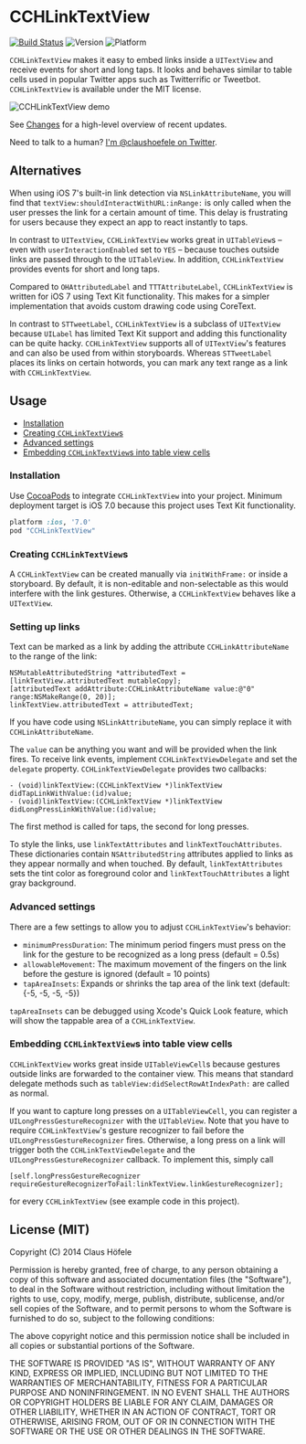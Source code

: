 CCHLinkTextView
===============

[![Build Status](https://travis-ci.org/choefele/CCHLinkTextView.png)](https://travis-ci.org/choefele/CCHLinkTextView)&nbsp;![Version](https://cocoapod-badges.herokuapp.com/v/CCHLinkTextView/badge.png)&nbsp;![Platform](https://cocoapod-badges.herokuapp.com/p/CCHLinkTextView/badge.png)

`CCHLinkTextView` makes it easy to embed links inside a `UITextView` and receive events for short and long taps. It looks and behaves similar to table cells used in popular Twitter apps such as Twitterrific or Tweetbot. `CCHLinkTextView` is available under the MIT license.

![CCHLinkTextView demo](CCHLinkTextView.gif)

See [Changes](https://github.com/choefele/CCHLinkTextView/blob/master/CHANGES.md) for a high-level overview of recent updates.

Need to talk to a human? [I'm @claushoefele on Twitter](https://twitter.com/claushoefele).

## Alternatives

When using iOS 7's built-in link detection via `NSLinkAttributeName`, you will find that `textView:shouldInteractWithURL:inRange:` is only called when the user presses the link for a certain amount of time. This delay is frustrating for users because they expect an app to react instantly to taps.

In contrast to `UITextView`, `CCHLinkTextView` works great in `UITableView`s – even with `userInteractionEnabled` set to `YES` – because touches outside links are passed through to the `UITableView`. In addition, `CCHLinkTextView` provides events for short and long taps.

Compared to `OHAttributedLabel` and `TTTAttributeLabel`, `CCHLinkTextView` is written for iOS 7 using Text Kit functionality. This makes for a simpler implementation that avoids custom drawing code using CoreText. 

In contrast to `STTweetLabel`, `CCHLinkTextView` is a subclass of `UITextView` because `UILabel` has limited Text Kit support and adding this functionality can be quite hacky. `CCHLinkTextView` supports all of `UITextView`'s features and can also be used from within storyboards. Whereas `STTweetLabel` places its links on certain hotwords, you can mark any text range as a link with `CCHLinkTextView`. 

## Usage

- [Installation](#installation)
- [Creating `CCHLinkTextView`s](#creating-cchlinktextviews)
- [Advanced settings](#advanced-settings)
- [Embedding `CCHLinkTextView`s into table view cells](#embedding-cchlinktextviews-into-table-view-cells)

### Installation

Use [CocoaPods](http://cocoapods.org) to integrate `CCHLinkTextView` into your project. Minimum deployment target is iOS 7.0 because this project uses Text Kit functionality.

```ruby
platform :ios, '7.0'
pod "CCHLinkTextView"
```

### Creating `CCHLinkTextView`s

A `CCHLinkTextView` can be created manually via `initWithFrame:` or inside a storyboard. By default, it is non-editable and non-selectable as this would interfere with the link gestures. Otherwise, a `CCHLinkTextView` behaves like a `UITextView`.

### Setting up links

Text can be marked as a link by adding the attribute `CCHLinkAttributeName` to the range of the link:

```Obj-C
NSMutableAttributedString *attributedText = [linkTextView.attributedText mutableCopy];
[attributedText addAttribute:CCHLinkAttributeName value:@"0" range:NSMakeRange(0, 20)];
linkTextView.attributedText = attributedText;
```

If you have code using `NSLinkAttributeName`, you can simply replace it with `CCHLinkAttributeName`.

The `value` can be anything you want and will be provided when the link fires. To receive link events, implement `CCHLinkTextViewDelegate` and set the `delegate` property. `CCHLinkTextViewDelegate` provides two callbacks:

```Obj-C
- (void)linkTextView:(CCHLinkTextView *)linkTextView didTapLinkWithValue:(id)value;
- (void)linkTextView:(CCHLinkTextView *)linkTextView didLongPressLinkWithValue:(id)value;
```

The first method is called for taps, the second for long presses.

To style the links, use `linkTextAttributes` and `linkTextTouchAttributes`. These dictionaries contain `NSAttributedString` attributes applied to links as they appear normally and when touched. By default, `linkTextAttributes` sets the tint color as foreground color and `linkTextTouchAttributes` a light gray background. 

### Advanced settings

There are a few settings to allow you to adjust `CCHLinkTextView`'s behavior:

- `minimumPressDuration`: The minimum period fingers must press on the link for the gesture to be recognized as a long press (default = 0.5s)
- `allowableMovement`: The maximum movement of the fingers on the link before the gesture is ignored (default = 10 points)
- `tapAreaInsets`: Expands or shrinks the tap area of the link text (default: {-5, -5, -5, -5})

`tapAreaInsets` can be debugged using Xcode's Quick Look feature, which will show the tappable area of a `CCHLinkTextView`.

### Embedding `CCHLinkTextView`s into table view cells

`CCHLinkTextView` works great inside `UITableViewCell`s because gestures outside links are forwarded to the container view. This means that standard delegate methods such as `tableView:didSelectRowAtIndexPath:` are called as normal.

If you want to capture long presses on a `UITableViewCell`, you can register a `UILongPressGestureRecognizer` with the `UITableView`. Note that you have to require `CCHLinkTextView`'s gesture recognizer to fail before the `UILongPressGestureRecognizer` fires. Otherwise, a long press on a link will trigger both the `CCHLinkTextViewDelegate` and the `UILongPressGestureRecognizer` callback. To implement this, simply call

    [self.longPressGestureRecognizer requireGestureRecognizerToFail:linkTextView.linkGestureRecognizer];
    
for every `CCHLinkTextView` (see example code in this project).

## License (MIT)

Copyright (C) 2014 Claus Höfele

Permission is hereby granted, free of charge, to any person obtaining a copy of this software and associated documentation files (the "Software"), to deal in the Software without restriction, including without limitation the rights to use, copy, modify, merge, publish, distribute, sublicense, and/or sell copies of the Software, and to permit persons to whom the Software is furnished to do so, subject to the following conditions:

The above copyright notice and this permission notice shall be included in all copies or substantial portions of the Software.

THE SOFTWARE IS PROVIDED "AS IS", WITHOUT WARRANTY OF ANY KIND, EXPRESS OR IMPLIED, INCLUDING BUT NOT LIMITED TO THE WARRANTIES OF MERCHANTABILITY, FITNESS FOR A PARTICULAR PURPOSE AND NONINFRINGEMENT. IN NO EVENT SHALL THE AUTHORS OR COPYRIGHT HOLDERS BE LIABLE FOR ANY CLAIM, DAMAGES OR OTHER LIABILITY, WHETHER IN AN ACTION OF CONTRACT, TORT OR OTHERWISE, ARISING FROM, OUT OF OR IN CONNECTION WITH THE SOFTWARE OR THE USE OR OTHER DEALINGS IN THE SOFTWARE.
